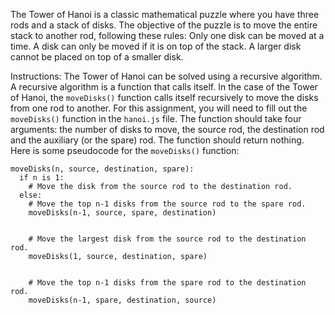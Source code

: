 The Tower of Hanoi is a classic mathematical puzzle where you have three rods and a stack of disks. The objective of the puzzle is to move the entire stack to another rod, following these rules:
Only one disk can be moved at a time.
A disk can only be moved if it is on top of the stack.
A larger disk cannot be placed on top of a smaller disk.

Instructions:
The Tower of Hanoi can be solved using a recursive algorithm. A recursive algorithm is a function that calls itself. In the case of the Tower of Hanoi, the `moveDisks()` function calls itself recursively to move the disks from one rod to another.
For this assignment, you will need to fill out the `moveDisks()` function in the `hanoi.js` file. The function should take four arguments: the number of disks to move, the source rod, the destination rod and the auxiliary (or the spare) rod. The function should return nothing.
Here is some pseudocode for the `moveDisks()` function:

```
moveDisks(n, source, destination, spare):
  if n is 1:
    # Move the disk from the source rod to the destination rod.
  else:
    # Move the top n-1 disks from the source rod to the spare rod.
    moveDisks(n-1, source, spare, destination)


    # Move the largest disk from the source rod to the destination rod.
    moveDisks(1, source, destination, spare)


    # Move the top n-1 disks from the spare rod to the destination rod.
    moveDisks(n-1, spare, destination, source)
```
